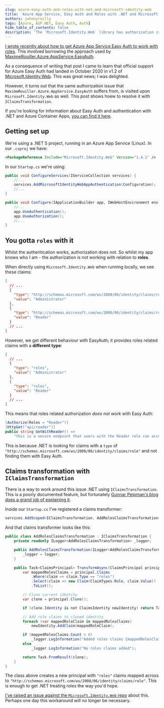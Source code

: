 ```yaml
---
slug: azure-easy-auth-and-roles-with-net-and-microsoft-identity-web
title: 'Azure App Service, Easy Auth and Roles with .NET and Microsoft.Identity.Web'
authors: johnnyreilly
tags: [Azure, ASP.NET, Easy Auth, Auth]
hide_table_of_contents: false
description: 'The `Microsoft.Identity.Web` library has authorization issues with roles. A `IClaimsTransformation` can map claims to fix the problem.'
---
```


[I wrote recently about how to get Azure App Service Easy Auth to work with roles](../2021-01-14-azure-easy-auth-and-roles-with-dotnet-and-core/index.md). This involved borrowing the approach used by [MaximeRouiller.Azure.AppService.EasyAuth](https://github.com/MaximRouiller/MaximeRouiller.Azure.AppService.EasyAuth).

As a consequence of writing that post I came to learn that official support for Azure Easy Auth had landed in October 2020 in v1.2 of [Microsoft.Identity.Web](https://github.com/AzureAD/microsoft-identity-web/wiki/1.2.0#integration-with-azure-app-services-authentication-of-web-apps-running-with-microsoftidentityweb). This was great news; I was delighted.

However, it turns out that the same authorization issue that `MaximeRouiller.Azure.AppService.EasyAuth` suffers from, is visited upon `Microsoft.Identity.Web` as well. This post shows hoew to resolve it with `IClaimsTransformation`.

<!--truncate-->

If you're looking for information about Easy Auth and authentication with .NET and Azure Container Apps, [you can find it here](../2023-06-11-azure-container-apps-easy-auth-and-dotnet-authentication/index.md).

## Getting set up

We're using a .NET 5 project, running in an Azure App Service (Linux). In our `.csproj` we have:

```xml
<PackageReference Include="Microsoft.Identity.Web" Version="1.4.1" />
```

In our `Startup.cs` we're using:

```cs
public void ConfigureServices(IServiceCollection services) {
    //...
    services.AddMicrosoftIdentityWebAppAuthentication(Configuration);
    //...
}

public void Configure(IApplicationBuilder app, IWebHostEnvironment env) {
    //...
    app.UseAuthentication();
    app.UseAuthorization();
    //...
}
```

## You gotta `roles` with it

Whilst the authentication works, authorization does not. So whilst my app knows who I am - the authorization is not working with relation to **roles**.

When directly using `Microsoft.Identity.Web` when running locally, we see these claims:

```json
[
  // ...
  {
    "type": "http://schemas.microsoft.com/ws/2008/06/identity/claims/role",
    "value": "Administrator"
  },
  {
    "type": "http://schemas.microsoft.com/ws/2008/06/identity/claims/role",
    "value": "Reader"
  }
  // ...
]
```

However, we get different behaviour with EasyAuth; it provides roles related claims with a **different type**:

```json
[
  // ...
  {
    "type": "roles",
    "value": "Administrator"
  },
  {
    "type": "roles",
    "value": "Reader"
  }
  // ...
]
```

This means that roles related authorization _does not work_ with Easy Auth:

```cs
[Authorize(Roles = "Reader")]
[HttpGet("api/reader")]
public string GetWithReader() =>
    "this is a secure endpoint that users with the Reader role can access";
```

This is because .NET is looking for claims with a `type` of `"http://schemas.microsoft.com/ws/2008/06/identity/claims/role"` and not finding them with Easy Auth.

## Claims transformation with `IClaimsTransformation`

There is a way to work around this issue .NET using `IClaimsTransformation`. This is a poorly documented feature, but fortunately [Gunnar Peipman's blog does a grand job of explaining it](https://gunnarpeipman.com/aspnet-core-adding-claims-to-existing-identity/).

Inside our `Startup.cs` I've registered a claims transformer:

```cs
services.AddScoped<IClaimsTransformation, AddRolesClaimsTransformation>();
```

And that claims transformer looks like this:

```cs
public class AddRolesClaimsTransformation : IClaimsTransformation {
    private readonly ILogger<AddRolesClaimsTransformation> _logger;

    public AddRolesClaimsTransformation(ILogger<AddRolesClaimsTransformation> logger) {
        _logger = logger;
    }

    public Task<ClaimsPrincipal> TransformAsync(ClaimsPrincipal principal) {
        var mappedRolesClaims = principal.Claims
            .Where(claim => claim.Type == "roles")
            .Select(claim => new Claim(ClaimTypes.Role, claim.Value))
            .ToList();

        // Clone current identity
        var clone = principal.Clone();

        if (clone.Identity is not ClaimsIdentity newIdentity) return Task.FromResult(principal);

        // Add role claims to cloned identity
        foreach (var mappedRoleClaim in mappedRolesClaims)
            newIdentity.AddClaim(mappedRoleClaim);

        if (mappedRolesClaims.Count > 0)
            _logger.LogInformation("Added roles claims {mappedRolesClaims}", mappedRolesClaims);
        else
            _logger.LogInformation("No roles claims added");

        return Task.FromResult(clone);
    }
}
```

The class above creates a new principal with `"roles"` claims mapped across to `"http://schemas.microsoft.com/ws/2008/06/identity/claims/role"`. This is enough to get .NET treating roles the way you'd hope.

[I've raised an issue against the `Microsoft.Identity.Web` repo](https://github.com/AzureAD/microsoft-identity-web/issues/881) about this. Perhaps one day this workaround will no longer be necessary.
